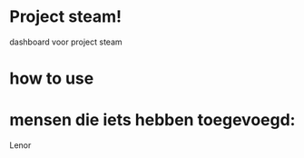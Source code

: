 # Project steam!
dashboard voor project steam

# how to use

# mensen die iets hebben toegevoegd:
Lenor